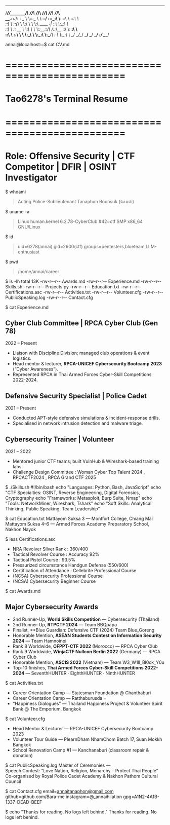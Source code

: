 
 _________  ________   ______   ______   _____    _______   ______      
/________/\/_______/\ /_____/\ /_____/\ /_____/\ /______/\ /_____/\     
\__.::.__\/\::: _  \ \\:::_ \ \\:::__\/ \:::_:\ \\__::::\ \\:::_:\ \    
   \::\ \   \::(_)  \ \\:\ \ \ \\:\ \____   _\:\|     \::\ \\:\_\:\ \   
    \::\ \   \:: __  \ \\:\ \ \ \\::__::/\ /::_/__     \::\ \\::__:\ \  
     \::\ \   \:.\ \  \ \\:\_\ \ \\:\_\:\ \\:\____/\    \: \ \\:\_\:\ \ 
      \__\/    \__\/\__\/ \_____\/ \_____\/ \_____\/     \:_\/ \_____\/ 
                                                                        

annai@localhost:~$ cat CV.md
# ==============================================
#             Tao6278's Terminal Resume
# ==============================================
# Role: Offensive Security | CTF Competitor | DFIR | OSINT Investigator 


$ whoami
> Acting Police-Sublieutenant Tanaphon Boonsuk (น้องเต่า)

$ uname -a
> Linux human.kernel 6.2.78-CyberClub #42~ctf SMP x86_64 GNU/Linux

$ id
> uid=6278(annai) gid=2600(ctf) groups=pentesters,blueteam,LLM-enthusiast

$ pwd
> /home/annai/career

$ ls -lh
total 13K
-rw-r--r--  Awards.md
-rw-r--r--  Experience.md
-rw-r--r--  Skills.sh
-rw-r--r--  Projects.py
-rw-r--r--  Education.txt
-rw-r--r--  Certifications.asc
-rw-r--r--  Activities.txt
-rw-r--r--  Volunteer.cfg
-rw-r--r--  PublicSpeaking.log
-rw-r--r--  Contact.cfg


$ cat Experience.md
## Cyber Club Committee | RPCA Cyber Club (Gen 78)
2022 – Present
- Liaison with Discipline Division; managed club operations & event logistics.  
- Head mentor & lecturer, **RPCA-UNICEF Cybersecurity Bootcamp 2023** (“Cyber Awareness”).  
- Represented RPCA in Thai Armed Forces Cyber-Skill Competitions 2022-2024.

## Defensive Security Specialist | Police Cadet
2021 – Present
- Conducted APT-style defensive simulations & incident-response drills.  
- Specialised in network intrusion detection and malware triage.

## Cybersecurity Trainer | Volunteer
2021 – 2022
- Mentored junior CTF teams; built VulnHub & Wireshark-based training labs.
- Challenge Design Committee : Woman Cyber Top Talent 2024 , RPCACTF2024 , RPCA Grand CTF 2025


$ ./Skills.sh
#!/bin/bash
echo "Languages: Python, Bash, JavaScript"
echo "CTF Specialties: OSINT, Reverse Engineering, Digital Forensics, Cryptography
echo "Frameworks: Metasploit, Burp Suite, Nmap"
echo "Tools: NetworkMiner, Wireshark, Tshark"
echo "Soft Skills: Analytical Thinking, Public Speaking, Team Leadership"

$ cat Education.txt
Mattayom Suksa 3 — Montfort College, Chiang Mai  
Mattayom Suksa 4–6 — Armed Forces Academy Preparatory School, Nakhon Nayok

$ less Certifications.asc
- NRA Revolver Silver Rank : 360/400
- Tactical Revolver Course : Accuracy 92%
- Tactical Pistol Course : 93.5%
- Pressurized circumstance Handgun Defense (550/600)
- Certification of Attendance : Cellebrite Professional Course
- (NCSA) Cybersecurity Professional Course
- (NCSA) Cybersecurity Beginner Course


$ cat Awards.md
## Major Cybersecurity Awards
- 2nd Runner-Up, **World Skills Competition** — Cybersecurity (Thailand)
- 2nd Runner-Up, **RTPCTF 2024** — Team BBQpapa  
- Finalist, **Blue Guardian: Defensive CTF (2024) Team Blue_Goreng
- Honorable Mention, **ASEAN Students Contest on Information Security 2024** — Team Hamnoinoi  
- Rank 8 Worldwide, **OFPPT-CTF 2022** (Morocco) — RPCA Cyber Club  
- Rank 9 Worldwide, **WinjaCTF Nullcon Berlin 2022** (Germany) — RPCA Cyber Club  
- Honorable Mention, **ASCIS 2022** (Vietnam) — Team W3_W1ll_Bl0ck_Y0u  
- Top-10 finishes, **Thai Armed Forces Cyber-Skill Competitions 2022-2024** — SeventhHUNTER · EighthHUNTER · NinthHUNTER



$ cat Activities.txt
- Career Orientation Camp — Statesman Foundation @ Chanthaburi  
- Career Orientation Camp — Ratthaburusda               =
- “Happiness Dialogues” — Thailand Happiness Project & Volunteer Spirit Bank @ The Emporium, Bangkok


 
$ cat Volunteer.cfg
- Head Mentor & Lecturer — RPCA-UNICEF Cybersecurity Bootcamp 2023  
- Volunteer Tour Guide — PlearnDham NhamChom Batch 17, Suan Mokkh Bangkok  
- School Renovation Camp #1 — Kanchanaburi (classroom repair & donation)



$ cat PublicSpeaking.log
Master of Ceremonies —  
Speech Contest: “Love Nation, Religion, Monarchy – Protect Thai People”  
Co-organised by Royal Police Cadet Academy & Nakhon Pathom Cultural Council



$ cat Contact.cfg
email=annaitanaphon@gmail.com
github=github.com/Bara-me
instagram=@_annaihilation
gpg=A1N2-4A1B-1337-DEAD-BEEF



$ echo "Thanks for reading. No logs left behind."
Thanks for reading. No logs left behind.
